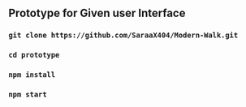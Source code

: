 ## Prototype for Given user Interface 

### `git clone https://github.com/SaraaX404/Modern-Walk.git`

### `cd prototype`

### `npm install`

### `npm start`
